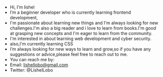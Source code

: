 -  Hi, I’m lishel
-  I’m a beginner developer who is currently learning frontend development,
-  I'm passionate about learning new things and I'm always looking for new challenges.I'm also a big reader and i love to learn from books.I'm good at grasping new concepts and I'm eager to learn from the community.
-  I'm interested in about learning web development and cyber security.
-  also,I'm currently learning CSS
-  I’m always looking for new ways to learn and grow,so if you have any suggestions or advice,please feel free to reach out to me.
- You can reach me by:
- Email: lishellobo@gmail.com
- Twitter: @LishelLobo

<!---
lishellobo/lishellobo is a ✨ special ✨ repository because its `README.md` (this file) appears on your GitHub profile.
You can click the Preview link to take a look at your changes.
--->
